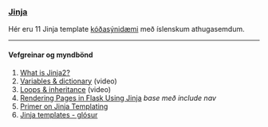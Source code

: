 ### [Jinja](https://jinja.palletsprojects.com/en/3.0.x/templates/) 

Hér eru 11 Jinja template [kóðasýnidæmi](https://github.com/vefthroun/Namsefni/tree/main/2-Flask/Templates) með íslenskum athugasemdum.

---

#### Vefgreinar og myndbönd

1. [What is Jinja2?](https://python-web.teclado.com/section07/lectures/03_what_is_jinja2/)
1. [Variables & dictionary](https://youtu.be/pJ8V51XJuf0?list=PLXmMXHVSvS-ABlT4k4eS3YPJSnPUozw04) (video)
1. [Loops & inheritance](https://youtu.be/APh3jdVryF0?list=PLXmMXHVSvS-ABlT4k4eS3YPJSnPUozw04) (video) 
1. [Rendering Pages in Flask Using Jinja](https://hackersandslackers.com/flask-jinja-templates) _base með include nav_  
1. [Primer on Jinja Templating](https://realpython.com/primer-on-jinja-templating/)
1. [Jinja templates - glósur](https://www.codecademy.com/learn/learn-flask/modules/flask-templates-and-forms/cheatsheet)



<!--

#### Jinja macros
- [macros](https://realpython.com/primer-on-jinja-templating/#include-macros)
- [Tafla: How to reuse code blocks easily with Jinja2 macros!](https://www.youtube.com/watch?v=q9na89PgzGk)
- [Form: Creating a Macro to Reduce Code Duplication](https://github.com/PrettyPrinted/youtube_video_code/tree/master/2017/04/28/Flask-WTF%20-%20Creating%20a%20Macro%20to%20Reduce%20Code%20Duplication%20(4%20of%205))


#### Jinja Filters 

* [Filters](https://jinja.palletsprojects.com/en/3.0.x/templates/#list-of-builtin-filters)
* [Format Datetime in Jinja2](https://riptutorial.com/flask/example/4779/format-datetime-in-a-jinja2-template)
* [Jinja2](https://tedboy.github.io/jinja2/index.html)

-->


<!--
* [Web Developer Bootcamp with Flask and Python](https://python-web.teclado.com/section07/lectures/02_render_template_to_send_longer_strings/#using-render-template-to-send-longer-html-strings)
* [vefgrein: Template Inheritance](https://jinja.palletsprojects.com/en/2.11.x/templates/#template-inheritance)
* [vefgrein: Extensions](http://jinja.pocoo.org/docs/2.11/extensions/)
-->

<!--
* [Builtin Filters](http://jinja.pocoo.org/docs/2.11/templates/#builtin-filters)
* [Filters](https://www.webforefront.com/django/usebuiltinjinjafilters.html)
* [Custom Filters](http://jinja.pocoo.org/docs/2.11/api/#custom-filters)
* [Video](https://www.youtube.com/watch?v=H7StWE1ecrU)
-->

